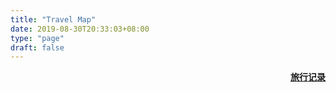 ```yaml
---
title: "Travel Map"
date: 2019-08-30T20:33:03+08:00
type: "page"
draft: false
---
```


<a id="travelbook" href="/categories/travel/">旅行记录</a>

<!-- HTML -->
<div id="travelmap"></div>

<!-- Styles -->
<style>
#travelbook {
  float: right;
  font-weight: 900;
}
#travelmap {
  width: 100%;
  height: 500px;
}
.amcharts-chart-div a {
  display: none !important;
}
</style>

<!-- Resources -->
<script src="https://www.amcharts.com/lib/3/ammap.js"></script>
<script src="https://www.amcharts.com/lib/3/maps/js/worldLow.js"></script>
<script src="https://www.amcharts.com/lib/3/maps/js/worldHigh.js"></script>
<script src="https://www.amcharts.com/lib/3/themes/light.js"></script>

<!-- Chart code -->
<script>
/**
 * Define SVG path for target icon
 */
var targetSVG = "M9,0C4.029,0,0,4.029,0,9s4.029,9,9,9s9-4.029,9-9S13.971,0,9,0z M9,15.93 c-3.83,0-6.93-3.1-6.93-6.93S5.17,2.07,9,2.07s6.93,3.1,6.93,6.93S12.83,15.93,9,15.93 M12.5,9c0,1.933-1.567,3.5-3.5,3.5S5.5,10.933,5.5,9S7.067,5.5,9,5.5 S12.5,7.067,12.5,9z";

/**
 * Create the cities
 * https://www.latlong.net
 */
const cities = [
  {
    "title": "La Fouly",
    "latitude": 45.9283912,
    "longitude": 7.0880272,
  },
  {
    "title": "Courmayeur",
    "latitude": 45.7962147,
    "longitude": 6.9499023,
  },
  {
    "title": "Chamonix",
    "latitude": 45.9294714,
    "longitude": 6.7642889,
  },
  {
    "title": "Yerevan",
    "latitude": 40.1532347,
    "longitude": 44.1767442,
  },
  {
    "title": "Tbilisi",
    "latitude": 41.7278607,
    "longitude": 44.641956,
  },
  {
    "title": "Baku",
    "latitude": 40.394737,
    "longitude": 49.6901516,
  },
  {
    "title": "Singapore",
    "latitude": 1.2797704,
    "longitude": 103.8301444,
  },
  {
    "title": "Johor Bahru",
    "latitude": 1.5450255,
    "longitude": 103.6395874,
  },
  {
    "title": "Sukhothai",
    "latitude": 17.0028067,
    "longitude": 99.6865765,
  },
  {
    "title": "Phra Nakhon Si Ayutthaya",
    "latitude": 14.3305882,
    "longitude": 99.0300832,
  },
  {
    "title": "Ko Samet",
    "latitude": 12.5582498,
    "longitude": 101.4049791,
  },
  {
    "title": "Bintan Island",
    "latitude": 0.9707737,
    "longitude": 104.5526826,
  },
  {
    "title": "Qatar",
    "latitude": 22.487030,
    "longitude": 114.056831,
  },
  {
    "title": "Antalya",
    "latitude": 36.896893,
    "longitude": 30.713324,
  },
  {
    "title": "Izmir",
    "latitude": 38.423733,
    "longitude": 27.142826,
  },
  {
    "title": "Istanbul",
    "latitude": 41.0054958,
    "longitude": 28.8720972,
  },
  {
    "title": "Bangkok",
    "latitude": 13.7248936,
    "longitude": 100.493027,
  },
  {
    "title": "Takamatsu",
    "latitude": 34.2728006,
    "longitude": 133.9080959,
  },
  {
    "title": "Shiraz",
    "latitude": 32.8133972,
    "longitude": 52.9099841,
  },
  {
    "title": "Isfahan",
    "latitude": 34.6930788,
    "longitude": 52.3530197,
  },
  {
    "title": "Kashan",
    "latitude": 34.0650114,
    "longitude": 52.2084415,
  },
  {
    "title": "Tehran",
    "latitude": 33.9218242,
    "longitude": 52.9847321,
  },
  {
    "title": "Kamakura",
    "latitude": 35.303188,
    "longitude": 139.565704,
  },
  {
    "title": "Tokyo",
    "latitude": 35.689487,
    "longitude": 139.691711,
  },
  {
    "title": "Kyoto",
    "latitude": 35.011635,
    "longitude": 135.768036,
  },
  {
    "title": "Osaka",
    "latitude": 34.693737,
    "longitude": 135.502167,
  },
  {
    "title": "Pyongyang",
    "latitude": 39.0292506,
    "longitude": 125.6720718,
  },
  {
    "title": "Kaesŏng",
    "latitude": 37.9260042,
    "longitude": 126.6459934,
  },
  {
    "title": "Jiuzhai Valley",
    "latitude": 33.2600421,
    "longitude": 103.9164107,
  },
  {
    "title": "Chengdu",
    "latitude": 30.6584534,
    "longitude": 103.9354618,
  },
  {
    "title": "Geneva",
    "latitude": 46.2048629,
    "longitude": 6.0650997,
  },
  {
    "title": "Basel",
    "latitude": 47.55465,
    "longitude": 7.5532045,
  },
  {
    "title": "Lauterbrunnen",
    "latitude": 46.6032443,
    "longitude": 7.8400702,
  },
  {
    "title": "Praha",
    "latitude": 50.0595854,
    "longitude": 14.3255418,
  },
  {
    "title": "Wien",
    "latitude": 48.2048141,
    "longitude": 16.354304,
  },
  {
    "title": "Berlin",
    "latitude": 52.5200,
    "longitude": 13.404954,
  },
  {
    "title": "Dusseldorf",
    "latitude": 51.2277411,
    "longitude": 6.7734556,
  },
  {
    "title": "Duisburg",
    "latitude": 51.4344079,
    "longitude": 6.762329299999999,
  },
  {
    "title": "Dortmund",
    "latitude": 51.5135872,
    "longitude": 7.465298100000001,
  },
  {
    "title": "Cologne",
    "latitude": 50.937531,
    "longitude": 6.9602786,
  },
  {
    "title": "Aachen",
    "latitude": 50.7753455,
    "longitude": 6.0838868,
  },
  {
    "title": "Amsterdam",
    "latitude": 52.3702157,
    "longitude": 4.8951679,
  },
  {
    "title": "Madrid",
    "latitude": 40.4167754,
    "longitude": -3.7037902,
  },
  {
    "title": "Segovia",
    "latitude": 40.9429032,
    "longitude": -4.10880,
  },
  {
    "title": "Toledo",
    "latitude": 39.8623132,
    "longitude": -4.0117751,
  },
  {
    "title": "Granada",
    "latitude": 37.1773363,
    "longitude": -3.5985571,
  },
  {
    "title": "Sevilla",
    "latitude": 37.3890924,
    "longitude": -5.9844589,
  },
  {
    "title": "Lisbon",
    "latitude": 38.7222524,
    "longitude": -9.1393366,
  },
  {
    "title": "Paris",
    "latitude": 48.856614,
    "longitude": 2.3522219,
  },
  {
    "title": "Rome",
    "latitude": 41.9027835,
    "longitude": 12.4963655,
  },
  {
    "title": "Florence",
    "latitude": 43.7695604,
    "longitude": 11.2558136,
  },
  {
    "title": "Barcelona",
    "latitude": 41.3850639,
    "longitude": 2.1734035,
  },
  {
    "title": "Moscow",
    "latitude": 55.755826,
    "longitude": 37.6172999,
  },
  {
    "title": "Beijing",
    "latitude": 39.90419989999999,
    "longitude": 116.4073963,
  },
  {
    "title": "Canton",
    "latitude": 22.848513,
    "longitude": 111.2428405,
  },
  {
    "title": "Wuhan",
    "latitude": 30.592849,
    "longitude": 114.305539,
  },
  {
    "title": "Yangzhou",
    "latitude": 32.4173775,
    "longitude": 119.3493286,
  },
  {
    "title": "Shaoxing",
    "latitude": 29.9929308,
    "longitude": 120.5176462,
  },
  {
    "title": "Shanghai",
    "latitude": 31.2240453,
    "longitude": 121.1965663,
  },
  {
    "title": "Okinawa",
    "latitude": 25.9483597,
    "longitude": 124.8891018,
  },
  {
    "title": "Hong Kong",
    "latitude": 22.3526738,
    "longitude": 113.9876148,
  },
];
for (var i = 0; i < cities.length; ++i){
  cities[i]["zoomLevel"] = 5;
  cities[i]["scale"] = 0.5;
  cities[i]["svgPath"] = targetSVG;
  cities[i]["scale"] = 0.5;
}

/**
 * Create the map
 */
var map = AmCharts.makeChart( "travelmap", {
  "type": "map",
  "projection": "mercator",
  "theme": "light",
  "imagesSettings": {
    "rollOverColor": "#089282",
    "rollOverScale": 3,
    "selectedScale": 3,
    "selectedColor": "#089282",
    "color": "#13564e",
  },
  "areasSettings": {
    autoZoom: true,
    "unlistedAreasColor": "#15A892",
    "outlineThickness": 1,
    "color": "#B4B4B7",
    "colorSolid": "#84ADE9",
    "selectedColor": "#84ADE9",
    "outlineColor": "#666666",
    "rollOverColor": "#9EC2F7",
    "rollOverOutlineColor": "#000000"
  },
  "dataProvider": {
    "map": "worldHigh",
    getAreasFromMap: true,
    "images": cities,
    areas: [
            {
                "id": "AM",
                "showAsSelected": true
            },
            {
                "id": "AZ",
                "showAsSelected": true
            },
            {
                "id": "GE",
                "showAsSelected": true
            },
            {
                "id": "ID",
                "showAsSelected": true
            },
            {
                "id": "TH",
                "showAsSelected": true
            },
            {
                "id": "QA",
                "showAsSelected": true
            },
            {
                "id": "TR",
                "showAsSelected": true
            },
            {
                "id": "MY",
                "showAsSelected": true
            },
            {
                "id": "SG",
                "showAsSelected": true
            },
            {
                "id": "CH",
                "showAsSelected": true
            },
            {
                "id": "AT",
                "showAsSelected": true
            },
            {
                "id": "CZ",
                "showAsSelected": true
            },
            {
                "id": "FR",
                "showAsSelected": true
            },
            {
                "id": "DE",
                "showAsSelected": true
            },
            {
                "id": "IT",
                "showAsSelected": true
            },
            {
                "id": "NL",
                "showAsSelected": true
            },
            {
                "id": "PT",
                "showAsSelected": true
            },
            {
                "id": "RU",
                "showAsSelected": true
            },
            {
                "id": "ES",
                "showAsSelected": true
            },
            {
                "id": "VA",
                "showAsSelected": true
            },
            {
                "id": "CN",
                "showAsSelected": true
            },
            {
                "id": "TW",
                "showAsSelected": true
            },
            {
                "id": "JP",
                "showAsSelected": true
            },
            {
                "id": "IR",
                "showAsSelected": true
            }
        ],
  },
  "export": {
    "enabled": false,
  },
} );

</script>
